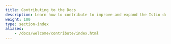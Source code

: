 ```yaml
---
title: Contributing to the Docs
description: Learn how to contribute to improve and expand the Istio documentation.
weight: 100
type: section-index
aliases:
    - /docs/welcome/contribute/index.html
---
```

